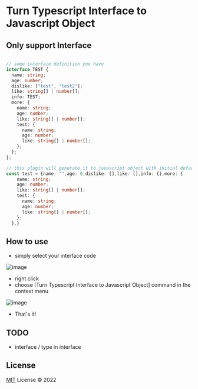 # Turn Typescript Interface to Javascript Object

## Only support Interface

``` typescript

// some interface definition you have
interface TEST {
  name: string;
  age: number;
  dislike: ["test", "test2"];
  like: string[] | number[];
  info: TEST;
  more: {
    name: string;
    age: number;
    like: string[] | number[];
    test: {
      name: string;
      age: number;
      like: string[] | number[];
    };
  };
};

// this plugin will generate it to javascript object with initial default value
const test = {name: "",age: 0,dislike: [],like: [],info: {},more: {
    name: string;
    age: number;
    like: string[] | number[];
    test: {
      name: string;
      age: number;
      like: string[] | number[];
    };
  },}
```

## How to use

- simply select your interface code

![image](https://user-images.githubusercontent.com/17822243/172056597-28de4cd6-cd0a-4bae-a636-74ef39ba4ea0.png)

- right click
- choose [Turn Typescript Interface to Javascript Object] command in the context menu

![image](https://user-images.githubusercontent.com/17822243/172056546-7c3079d4-4ec3-43e3-9204-e32c95dfc958.png)
- That's it! 
## TODO

- interface / type in interface

## License

[MIT](./LICENSE) License © 2022
